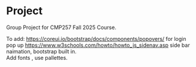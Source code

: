 # Project
Group Project for CMP257 Fall 2025 Course.

To add:
https://coreui.io/bootstrap/docs/components/popovers/ for login pop up
https://www.w3schools.com/howto/howto_js_sidenav.asp side bar naimation, bootstrap built in.\
Add fonts , use pallettes.
